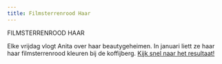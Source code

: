 ```yaml
---
title: Filmsterrenrood Haar
---
```



FILMSTERRENROOD HAAR

Elke vrijdag vlogt Anita over haar beautygeheimen. In januari liett ze haar haar filmsterrenrood kleuren bij de koffijberg. [Kijk snel naar het resultaat!](http://franska.nl/filmsterrenrood-haar/)